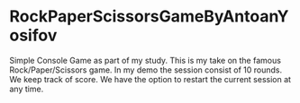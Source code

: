 # RockPaperScissorsGameByAntoanYosifov
Simple Console Game as part of my study.
This is my take on the famous Rock/Paper/Scissors game.
In my demo the session consist of 10 rounds.
We keep track of score.
We have the option to restart the current session at any time. 
